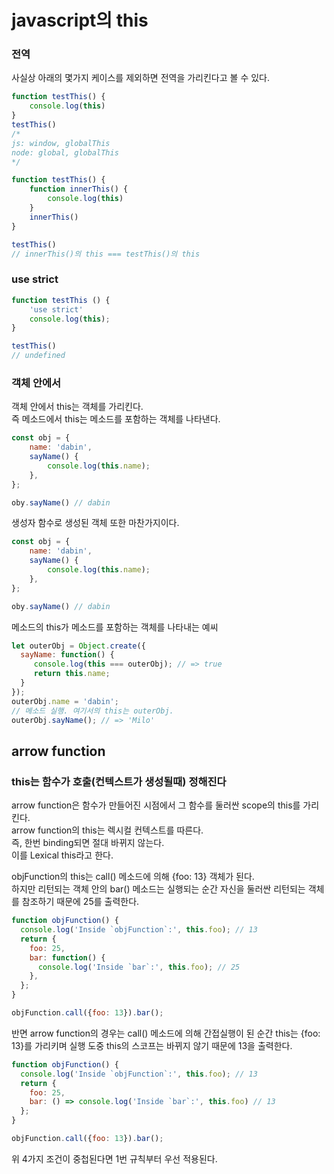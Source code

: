 # javascript의 this

### 전역
사실상 아래의 몇가지 케이스를 제외하면 전역을 가리킨다고 볼 수 있다.
```js
function testThis() {
    console.log(this)
}
testThis()
/*
js: window, globalThis
node: global, globalThis
*/
```

```js
function testThis() {
    function innerThis() {
        console.log(this)
    }
    innerThis()
}

testThis()
// innerThis()의 this === testThis()의 this
```

### use strict
```js
function testThis () {
    'use strict'
    console.log(this);
}

testThis()
// undefined
```


### 객체 안에서
객체 안에서 this는 객체를 가리킨다.<br/>
즉 메소드에서 this는 메소드를 포함하는 객체를 나타낸다.
```js
const obj = {
    name: 'dabin',
    sayName() {
        console.log(this.name);
    },
};

oby.sayName() // dabin
```

생성자 함수로 생성된 객체 또한 마찬가지이다.
```js
const obj = {
    name: 'dabin',
    sayName() {
        console.log(this.name);
    },
};

oby.sayName() // dabin
```
메소드의 this가 메소드를 포함하는 객체를 나타내는 예씨
```js
let outerObj = Object.create({
  sayName: function() {
     console.log(this === outerObj); // => true
     return this.name;
  }
});
outerObj.name = 'dabin';
// 메소드 실행. 여기서의 this는 outerObj.
outerObj.sayName(); // => 'Milo'
```

## arrow function

### this는 함수가 호출(컨텍스트가 생성될때) 정해진다

arrow function은 함수가 만들어진 시점에서 그 함수를 둘러싼 scope의 this를 가리킨다.<br/>
arrow function의 this는 렉시컬 컨텍스트를 따른다.<br/>
즉, 한번 binding되면 절대 바뀌지 않는다.<br/>
이를 Lexical this라고 한다.<br/>

objFunction의 this는 call() 메소드에 의해 {foo: 13} 객체가 된다.<br/>
하지만 리턴되는 객체 안의 bar() 메소드는 실행되는 순간 자신을 둘러싼 리턴되는 객체를 참조하기 때문에 25를 출력한다.<br/>
```js
function objFunction() {
  console.log('Inside `objFunction`:', this.foo); // 13
  return {
    foo: 25,
    bar: function() {
      console.log('Inside `bar`:', this.foo); // 25
    },
  };
}

objFunction.call({foo: 13}).bar();
```

반면 arrow function의 경우는 call() 메소드에 의해 간접실행이 된 순간 this는 {foo: 13}를 가리키며 실행 도중 this의 스코프는 바뀌지 않기 때문에 13을 출력한다.

```js
function objFunction() {
  console.log('Inside `objFunction`:', this.foo); // 13
  return {
    foo: 25,
    bar: () => console.log('Inside `bar`:', this.foo) // 13
  };
}

objFunction.call({foo: 13}).bar();
```

위 4가지 조건이 중첩된다면 1번 규칙부터 우선 적용된다.